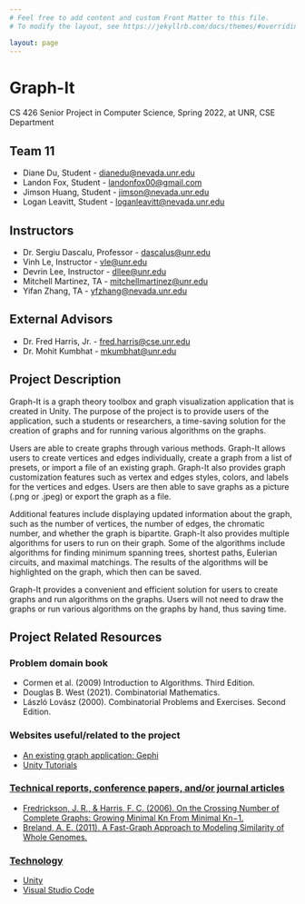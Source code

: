 ```yaml
---
# Feel free to add content and custom Front Matter to this file.
# To modify the layout, see https://jekyllrb.com/docs/themes/#overriding-theme-defaults

layout: page
---
```


# Graph-It

CS 426 Senior Project in Computer Science, Spring 2022, at UNR, CSE Department

## Team 11

- Diane Du, Student - dianedu@nevada.unr.edu
- Landon Fox, Student - landonfox00@gmail.com
- Jimson Huang, Student - jimson@nevada.unr.edu
- Logan Leavitt, Student - loganleavitt@nevada.unr.edu

## Instructors

- Dr. Sergiu Dascalu, Professor - dascalus@unr.edu
- Vinh Le, Instructor - vle@unr.edu
- Devrin Lee, Instructor - dllee@unr.edu
- Mitchell Martinez, TA - mitchellmartinez@unr.edu 
- Yifan Zhang, TA - yfzhang@nevada.unr.edu

## External Advisors

- Dr. Fred Harris, Jr. - fred.harris@cse.unr.edu
- Dr. Mohit Kumbhat - mkumbhat@unr.edu

## Project Description

Graph-It is a graph theory toolbox and graph visualization application that is created in Unity. The purpose of the project is to provide users of the application, such a students or researchers, a time-saving solution for the creation of graphs and for running various algorithms on the graphs. 

Users are able to create graphs through various methods. Graph-It allows users to create vertices and edges individually, create a graph from a list of presets, or import a file of an existing graph. Graph-It also provides graph customization features such as vertex and edges styles, colors, and labels for the vertices and edges. Users are then able to save graphs as a picture (.png or .jpeg) or export the graph as a file. 

Additional features include displaying updated information about the graph, such as the number of vertices, the number of edges, the chromatic number, and whether the graph is bipartite. Graph-It also provides multiple algorithms for users to run on their graph. Some of the algorithms include algorithms for finding minimum spanning trees, shortest paths, Eulerian circuits, and maximal matchings. The results of the algorithms will be highlighted on the graph, which then can be saved.

Graph-It provides a convenient and efficient solution for users to create graphs and run algorithms on the graphs. Users will not need to draw the graphs or run various algorithms on the graphs by hand, thus saving time. 

## Project Related Resources
### Problem domain book
- Cormen et al. (2009) Introduction to Algorithms. Third Edition.
- Douglas B. West (2021). Combinatorial Mathematics.
- László Lovász (2000). Combinatorial Problems and Exercises. Second Edition.

### Websites useful/related to the project
- <a href="https://gephi.org/"> An existing graph application: Gephi
- <a href="https://learn.unity.com/"> Unity Tutorials

### Technical reports, conference papers, and/or journal articles
- <a href= "https://www.cse.unr.edu/~fredh/papers/thesis/PHD-001-Judy-Fredrickson/text.pdf"> Fredrickson, J. R., & Harris, F. C. (2006). On the Crossing Number of Complete Graphs: Growing Minimal Kn From Minimal Kn−1. 
- <a href="https://www.cse.unr.edu/~fredh/papers/thesis/PHD-007-Adrienne-Breland/dissertation.pdf"> Breland, A. E. (2011). A Fast-Graph Approach to Modeling Similarity of Whole Genomes. 

### Technology
- Unity
- Visual Studio Code
